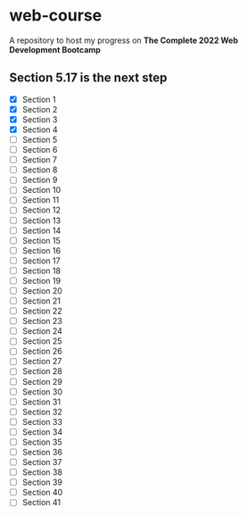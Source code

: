 # web-course
A repository to host my progress on **The Complete 2022 Web Development Bootcamp**
## Section 5.17 is the next step
- [x] Section 1
- [x] Section 2
- [x] Section 3
- [x] Section 4
- [ ] Section 5
- [ ] Section 6
- [ ] Section 7
- [ ] Section 8
- [ ] Section 9
- [ ] Section 10
- [ ] Section 11
- [ ] Section 12
- [ ] Section 13
- [ ] Section 14
- [ ] Section 15
- [ ] Section 16
- [ ] Section 17
- [ ] Section 18
- [ ] Section 19
- [ ] Section 20
- [ ] Section 21
- [ ] Section 22
- [ ] Section 23
- [ ] Section 24
- [ ] Section 25
- [ ] Section 26
- [ ] Section 27
- [ ] Section 28
- [ ] Section 29
- [ ] Section 30
- [ ] Section 31
- [ ] Section 32
- [ ] Section 33
- [ ] Section 34
- [ ] Section 35
- [ ] Section 36
- [ ] Section 37
- [ ] Section 38
- [ ] Section 39
- [ ] Section 40
- [ ] Section 41
